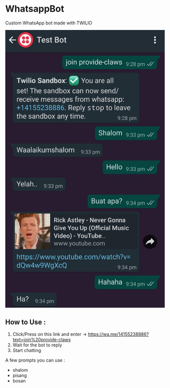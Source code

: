 # WhatsappBot
Custom WhatsApp bot made with TWILIO

![alt text](https://github.com/kerolzeeq/WhatsappBot/blob/main/interactions.jpeg?raw=true)

## How to Use :

1. Click/Press on this link and enter -> https://wa.me/14155238886?text=join%20provide-claws
2. Wait for the bot to reply
3. Start chatting

A few prompts you can use :

- shalom
- pisang
- bosan


